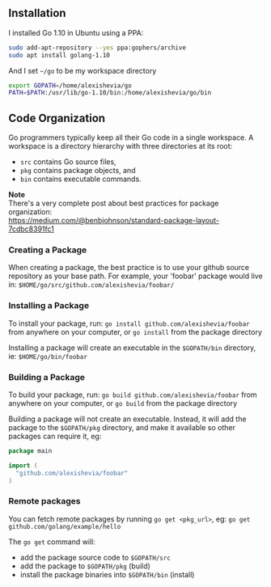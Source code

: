 ## Installation
I installed Go 1.10 in Ubuntu using a PPA:
```bash
sudo add-apt-repository --yes ppa:gophers/archive
sudo apt install golang-1.10
```

And I set `~/go` to be my workspace directory
```bash
export GOPATH=/home/alexishevia/go
PATH=$PATH:/usr/lib/go-1.10/bin:/home/alexishevia/go/bin
```

## Code Organization
Go programmers typically keep all their Go code in a single workspace.
A workspace is a directory hierarchy with three directories at its root:
- `src` contains Go source files,
- `pkg` contains package objects, and
- `bin` contains executable commands.

**Note**  
There's a very complete post about best practices for package organization:  
https://medium.com/@benbjohnson/standard-package-layout-7cdbc8391fc1

### Creating a Package
When creating a package, the best practice is to use your github source
repository as your base path. For example, your 'foobar' package would live in:
`$HOME/go/src/github.com/alexishevia/foobar/`

### Installing a Package
To install your package, run:
`go install github.com/alexishevia/foobar` from anywhere on your computer, or
`go install` from the package directory

Installing a package will create an executable in the `$GOPATH/bin` directory,
ie:
`$HOME/go/bin/foobar`

### Building a Package
To build your package, run:
`go build github.com/alexishevia/foobar` from anywhere on your computer, or
`go build` from the package directory

Building a package will not create an executable. Instead, it will add the
package to the `$GOPATH/pkg` directory, and make it available so other
packages can require it, eg:
```go
package main

import (
  "github.com/alexishevia/foobar"
)
```

### Remote packages
You can fetch remote packages by running `go get <pkg_url>`, eg:
`go get github.com/golang/example/hello`

The `go get` command will:
- add the package source code to `$GOPATH/src`
- add the package to `$GOPATH/pkg` (build)
- install the package binaries into `$GOPATH/bin` (install)
